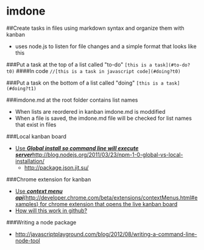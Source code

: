 imdone
==========

##Create tasks in files using markdown syntax and organize them with kanban
- uses node.js to listen for file changes and a simple format that looks like this
  
###Put a task at the top of a list called "to-do"
   `[this is a task](#to-do?t0)`
####In code
   `//[this is a task in javascript code](#doing?t0)`

###Put a task on the bottom of a list called "doing"
   `[this is a task](#doing?t1)`

###imdone.md at the root folder contains list names
- When lists are reordered in kanban imdone.md is moddified
- When a file is saved, the imdone.md file will be checked for list names that exist in files

###Local kanban board 
- [Use ***Global install so command line will execute server***<http://blog.nodejs.org/2011/03/23/npm-1-0-global-vs-local-installation/>](#doing?t0)
   - <http://package.json.jit.su/>


###Chrome extension for kanban 
- [Use ***context menu api***(<http://developer.chrome.com/beta/extensions/contextMenus.html#examples>) for chrome extension that opens the live kanban board](#doing?t0)
- [How will this work in github?](#doing?t0)

###Writing a node package
- <http://javascriptplayground.com/blog/2012/08/writing-a-command-line-node-tool>



